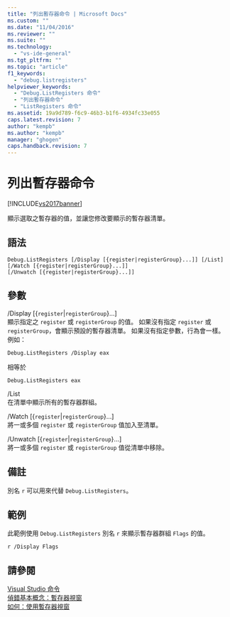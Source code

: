 ```yaml
---
title: "列出暫存器命令 | Microsoft Docs"
ms.custom: ""
ms.date: "11/04/2016"
ms.reviewer: ""
ms.suite: ""
ms.technology: 
  - "vs-ide-general"
ms.tgt_pltfrm: ""
ms.topic: "article"
f1_keywords: 
  - "debug.listregisters"
helpviewer_keywords: 
  - "Debug.ListRegisters 命令"
  - "列出暫存器命令"
  - "ListRegisters 命令"
ms.assetid: 19a9d789-f6c9-46b3-b1f6-4934fc33e055
caps.latest.revision: 7
author: "kempb"
ms.author: "kempb"
manager: "ghogen"
caps.handback.revision: 7
---
```

# 列出暫存器命令
[!INCLUDE[vs2017banner](../../code-quality/includes/vs2017banner.md)]

顯示選取之暫存器的值，並讓您修改要顯示的暫存器清單。  
  
## 語法  
  
```  
Debug.ListRegisters [/Display [{register|registerGroup}...]] [/List]  
[/Watch [{register|registerGroup}...]]  
[/Unwatch [{register|registerGroup}...]]  
```  
  
## 參數  
 \/Display \[{`register`&#124;`registerGroup`}...\]  
 顯示指定之 `register` 或 `registerGroup` 的值。  如果沒有指定 `register` 或 `registerGroup`，會顯示預設的暫存器清單。  如果沒有指定參數，行為會一樣。  例如：  
  
 `Debug.ListRegisters /Display eax`  
  
 相等於  
  
 `Debug.ListRegisters eax`  
  
 \/List  
 在清單中顯示所有的暫存器群組。  
  
 \/Watch \[{`register`&#124;`registerGroup`}...\]  
 將一或多個 `register` 或 `registerGroup` 值加入至清單。  
  
 \/Unwatch \[{`register`&#124;`registerGroup`}...\]  
 將一或多個 `register` 或 `registerGroup` 值從清單中移除。  
  
## 備註  
 別名 `r` 可以用來代替 `Debug.ListRegisters`。  
  
## 範例  
 此範例使用 `Debug.ListRegisters` 別名 `r` 來顯示暫存器群組 `Flags` 的值。  
  
```  
r /Display Flags  
```  
  
## 請參閱  
 [Visual Studio 命令](../../ide/reference/visual-studio-commands.md)   
 [偵錯基本概念：暫存器視窗](../../debugger/debugging-basics-registers-window.md)   
 [如何：使用暫存器視窗](../../debugger/how-to-use-the-registers-window.md)